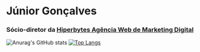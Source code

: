 # Júnior Gonçalves
### Sócio-diretor da [Hiperbytes Agência Web de Marketing Digital](http://hiperbytes.com.br/)

![Anurag's GitHub stats](https://github-readme-stats.vercel.app/api?username=jrgoncalves85&hide=issues,contribs&show_icons=true&line_height=30&include_all_commits=true) [![Top Langs](https://github-readme-stats.vercel.app/api/top-langs/?username=jrgoncalves85&hide=javascript&layout=compact)](https://github.com/anuraghazra/github-readme-stats)
